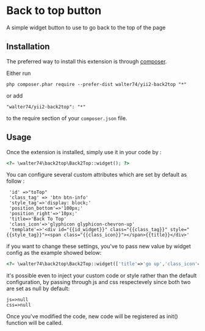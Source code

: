 Back to top button
==================
A simple widget button to use to go back to the top of the page

Installation
------------

The preferred way to install this extension is through [composer](http://getcomposer.org/download/).

Either run

```
php composer.phar require --prefer-dist walter74/yii2-back2top "*"
```

or add

```
"walter74/yii2-back2top": "*"
```

to the require section of your `composer.json` file.


Usage
-----

Once the extension is installed, simply use it in your code by  :

```php
<?= \walter74\back2top\Back2Top::widget(); ?>
```

You can configure several custom attributes which are set by default as follow :
```
 'id' =>"toTop"
 'class_tag' => 'btn btn-info'
 'style_tag'=>'display: block;'
 'position_bottom'=>'100px;'
 'position_right'=>'10px;'
 'title=>'Back To Top'
 'class_icon'=>'glyphicon glyphicon-chevron-up'
 'template'=>'<div id="{{id_widget}}" class="{{class_tag}}" style="{{style_tag}}"><span class="{{class_icon}}"></span>{{title}}</div>'
```
if you want to change these settings, you've to pass new value by widget config as the example showed below:
```php
<?= \walter74\back2top\Back2Top::widget(['title'=>'go up','class_icon'=>'glyphicon glyphicon-arrow-up']); ?>
```
 
 it's possible even to inject your custom code or style rather than the default configuration, by passing through js and css respectevely since both two are set as null by default:
 ```
 js=>null
 css=>null
 ```
 
Once you've modified the code, new code will be registered as init() function will be called.
